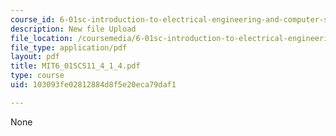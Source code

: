 ```yaml
---
course_id: 6-01sc-introduction-to-electrical-engineering-and-computer-science-i-spring-2011
description: New file Upload
file_location: /coursemedia/6-01sc-introduction-to-electrical-engineering-and-computer-science-i-spring-2011/103093fe02812884d8f5e20eca79daf1_MIT6_01SCS11_4_1_4.pdf
file_type: application/pdf
layout: pdf
title: MIT6_01SCS11_4_1_4.pdf
type: course
uid: 103093fe02812884d8f5e20eca79daf1

---
```

None